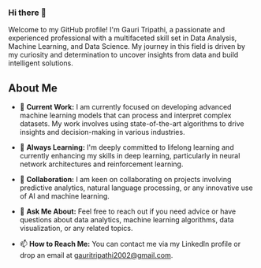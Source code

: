 ### Hi there 👋

Welcome to my GitHub profile! I'm Gauri Tripathi, a passionate and experienced professional with a multifaceted skill set in Data Analysis, Machine Learning, and Data Science. My journey in this field is driven by my curiosity and determination to uncover insights from data and build intelligent solutions.

## About Me

- 🔭 **Current Work:** I am currently focused on developing advanced machine learning models that can process and interpret complex datasets. My work involves using state-of-the-art algorithms to drive insights and decision-making in various industries.

- 🌱 **Always Learning:** I'm deeply committed to lifelong learning and currently enhancing my skills in deep learning, particularly in neural network architectures and reinforcement learning.

- 👯 **Collaboration:** I am keen on collaborating on projects involving predictive analytics, natural language processing, or any innovative use of AI and machine learning.

- 💬 **Ask Me About:** Feel free to reach out if you need advice or have questions about data analytics, machine learning algorithms, data visualization, or any related topics.

- 📫 **How to Reach Me:** You can contact me via my LinkedIn profile or drop an email at [gauritripathi2002@gmail.com](mailto:gauritripathi2002@gmail.com).



